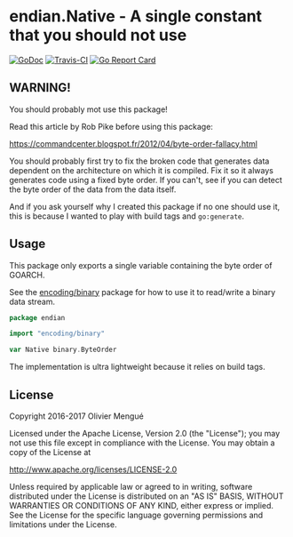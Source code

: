 # endian.Native - A single constant that you should not use

[![GoDoc](https://img.shields.io/badge/godoc-reference-blue.svg)](https://godoc.org/github.com/dolmen-go/endian)
[![Travis-CI](https://api.travis-ci.org/dolmen-go/endian.svg?branch=master)](https://travis-ci.org/dolmen-go/endian)
[![Go Report Card](https://goreportcard.com/badge/github.com/dolmen-go/endian)](https://goreportcard.com/report/github.com/dolmen-go/endian)

## WARNING!

You should probably mot use this package!

Read this article by Rob Pike before using this package:

https://commandcenter.blogspot.fr/2012/04/byte-order-fallacy.html

You should probably first try to fix the broken code that generates
data dependent on the architecture on which it is compiled. Fix it so it
always generates code using a fixed byte order.
If you can't, see if you can detect the byte order of the data from the
data itself.

And if you ask yourself why I created this package if no one should use it,
this is because I wanted to play with build tags and `go:generate`.

## Usage

This package only exports a single variable containing the byte order of
GOARCH.

See the [encoding/binary](https://golang.org/pkg/encoding/binary) package
for how to use it to read/write a binary data stream.

```go
package endian

import "encoding/binary"

var Native binary.ByteOrder
```

The implementation is ultra lightweight because it relies on build tags.

## License

Copyright 2016-2017 Olivier Mengué

Licensed under the Apache License, Version 2.0 (the "License");
you may not use this file except in compliance with the License.
You may obtain a copy of the License at

   http://www.apache.org/licenses/LICENSE-2.0

Unless required by applicable law or agreed to in writing, software
distributed under the License is distributed on an "AS IS" BASIS,
WITHOUT WARRANTIES OR CONDITIONS OF ANY KIND, either express or implied.
See the License for the specific language governing permissions and
limitations under the License.
